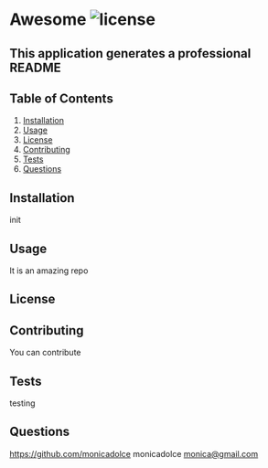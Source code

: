 # Awesome ![license]()
## This application generates a professional README


## Table of Contents

1. [Installation](#installation)
2. [Usage](#usage)
3. [License](#license)
4. [Contributing](#contributing)
5. [Tests](#tests)
6. [Questions](#questions)


## Installation
init


## Usage
It is an amazing repo


## License 



## Contributing
You can contribute


## Tests
testing


## Questions
<https://github.com/monicadolce>
monicadolce
monica@gmail.com
  
